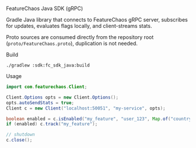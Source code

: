 FeatureChaos Java SDK (gRPC)

Gradle Java library that connects to FeatureChaos gRPC server, subscribes for updates, evaluates flags locally, and client-streams stats.

Proto sources are consumed directly from the repository root (`proto/FeatureChaos.proto`), duplication is not needed.

Build

```
./gradlew :sdk:fc_sdk_java:build
```

Usage

```java
import com.featurechaos.Client;

Client.Options opts = new Client.Options();
opts.autoSendStats = true;
Client c = new Client("localhost:50051", "my-service", opts);

boolean enabled = c.isEnabled("my_feature", "user_123", Map.of("country", "US"));
if (enabled) c.track("my_feature");

// shutdown
c.close();
```
